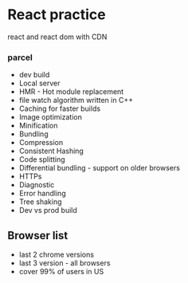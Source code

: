 # React practice

react and react dom with CDN

### parcel
- dev build
- Local server
- HMR - Hot module replacement
- file watch algorithm written in C++
- Caching for faster builds
- Image optimization
- Minification
- Bundling
- Compression
- Consistent Hashing
- Code splitting
- Differential bundling - support on older browsers
- HTTPs
- Diagnostic
- Error handling
- Tree shaking
- Dev vs prod build

## Browser list
- last 2 chrome versions
- last 3 version - all browsers
- cover 99% of users in US
